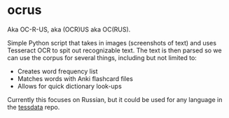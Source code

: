 # ocrus

Aka OC-R-US, aka (OCR)US aka OC(RUS).

Simple Python script that takes in images (screenshots of text) and uses
Tesseract OCR to spit out recognizable text. The text is then parsed so we can
use the corpus for several things, including but not limited to:

- Creates word frequency list
- Matches words with Anki flashcard files
- Allows for quick dictionary look-ups

Currently this focuses on Russian, but it could be used for any language in the
[tessdata](https://github.com/tesseract-ocr/tessdata) repo.
